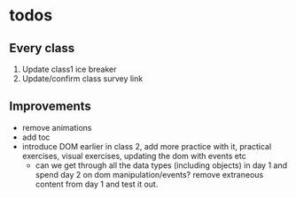 # todos

## Every class

1. Update class1 ice breaker
1. Update/confirm class survey link 

## Improvements

- remove animations
- add toc
- introduce DOM earlier in class 2, add more practice with it, practical exercises, visual exercises, updating the dom with events etc
  - can we get through all the data types (including objects) in day 1 and spend day 2 on dom manipulation/events? remove extraneous content from day 1 and test it out.